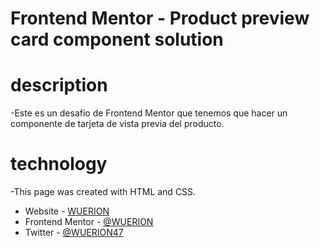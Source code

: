# Frontend Mentor - Product preview card component solution

# description

-Este es un desafío de Frontend Mentor que tenemos que hacer un componente de tarjeta de vista previa del producto.

# technology

-This page was created with HTML and CSS.

- Website - [WUERION](https://wuerion.github.io/)
- Frontend Mentor - [@WUERION](https://www.frontendmentor.io/profile/WUERION)
- Twitter - [@WUERION47](https://twitter.com/WUERION_47)
